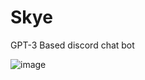 # Skye
GPT-3 Based discord chat bot

![image](https://user-images.githubusercontent.com/68221218/202851024-824fad1c-ef60-485b-a2ef-9c6b3a84cf7f.png)
